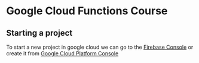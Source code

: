 # Google Cloud Functions Course
## Starting a project
To start a new project in google cloud we can go to the 
[Firebase Console](https://console.firebase.google.com) or 
create it from [Google Cloud Platform Console](https://console.cloud.google.com)
